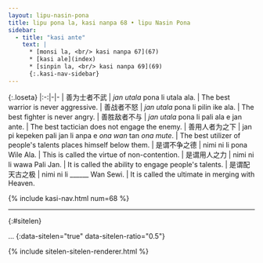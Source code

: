 ```yaml
---
layout: lipu-nasin-pona
title: lipu pona la, kasi nanpa 68 • lipu Nasin Pona
sidebar:
  - title: "kasi ante"
    text: |
      * [monsi la, <br/> kasi nanpa 67](67)
      * [kasi ale](index)
      * [sinpin la, <br/> kasi nanpa 69](69)
      {:.kasi-nav-sidebar}
---
```


{:.loseta}
|:-:|-|-
| 善为士者<wbr/>不武   | _jan utala_ pona li utala ala.  | The best warrior is never aggressive.
| 善战者<wbr/>不怒     | _jan utala_ pona li pilin ike ala. | The best fighter is never angry.
| 善胜敌者<wbr/>不与   | _jan utala_ pona li pali ala e jan ante. | The best tactician does not engage the enemy.
| 善用人者<wbr/>为之下 | jan pi kepeken pali jan li anpa e _ona wan_ tan _ona mute_. | The best utilizer of people's talents places himself below them.
| 是谓<wbr/>不争之德   | nimi ni li pona Wile Ala. | This is called the virtue of non-contention.
| 是谓<wbr/>用人之力   | nimi ni li wawa Pali Jan. | It is called the ability to engage people's talents.
| 是谓<wbr/>配天古之极 | nimi ni li ______ Wan Sewi. | It is called the ultimate in merging with Heaven.

{% include kasi-nav.html num=68 %}

-------
{:#sitelen}

...
{:data-sitelen="true" data-sitelen-ratio="0.5"}

{% include sitelen-sitelen-renderer.html %}
